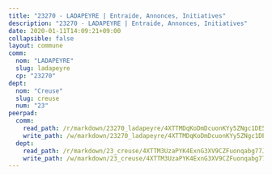 ```yaml
---
title: "23270 - LADAPEYRE | Entraide, Annonces, Initiatives"
description: "23270 - LADAPEYRE | Entraide, Annonces, Initiatives"
date: 2020-01-11T14:09:21+09:00
collapsible: false
layout: commune
comm:
  nom: "LADAPEYRE"
  slug: ladapeyre
  cp: "23270"
dept:
  nom: "Creuse"
  slug: creuse
  num: "23"
peerpad:
  comm:
    read_path: /r/markdown/23270_ladapeyre/4XTTMDqKoDmDcuonKYy5ZNgc1DE5t7VNyPFgPtgKv67s6rKja
    write_path: /w/markdown/23270_ladapeyre/4XTTMDqKoDmDcuonKYy5ZNgc1DE5t7VNyPFgPtgKv67s6rKja-K3TgTdVvwPJxZVyzpfMns9JTKDewrFuZZC4tr9PpfLMY46KgjXy8CVbiZQGVjD2pB5qEb34ya57ufHS4Qp1KpdbwN3eUKthJYLa1yegvwnoa52rcDN1R5itv2KpUBkrzzccmQyvC
  dept:
    read_path: /r/markdown/23_creuse/4XTTM3UzaPYK4ExnG3XV9CZFuonqabg77JTNiqvJ5MQS23jj7
    write_path: /w/markdown/23_creuse/4XTTM3UzaPYK4ExnG3XV9CZFuonqabg77JTNiqvJ5MQS23jj7-K3TgUKE86JxR4JSYXC5aZe6fqBSBprUrmaVFUW2jmdnpHS2xDyA3bckVFWgGTEWFg2GMkYcK4FztBw3HJgWqQMWmUjaPRWNNPUiVES6qbqTDLs9pxQ3uHzULq9XSj5J8FTp6MDn1
---
```


